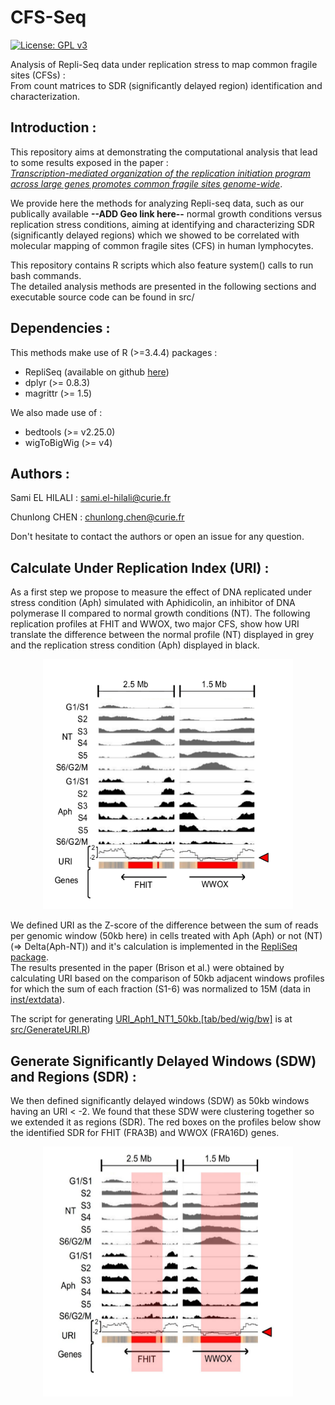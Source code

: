 # CFS-Seq  
[![License: GPL v3](https://img.shields.io/badge/License-GPLv3-blue.svg)](https://www.gnu.org/licenses/gpl-3.0)

Analysis of Repli-Seq data under replication stress to map common fragile sites (CFSs) :   
From count matrices to SDR (significantly delayed region) identification and characterization.

## Introduction :
 
This repository aims at demonstrating the computational analysis that lead to some results exposed in the paper :  
[*Transcription-mediated organization of the replication initiation program across large genes promotes common fragile sites genome-wide*]( https://doi.org/10.1101/714717 ).  
 
We provide here the methods for analyzing Repli-seq data, such as our publically available **--ADD Geo link here--** normal growth conditions versus replication stress conditions, aiming at identifying and characterizing SDR (significantly delayed regions) which we showed to be correlated with molecular mapping of common fragile sites (CFS) in human lymphocytes.  

This repository contains R scripts which also feature system() calls to run bash commands.  
The detailed analysis methods are presented in the following sections and executable source code can be found in src/  

## Dependencies :

This methods make use of  R (>=3.4.4) packages :  
* RepliSeq (available on github [here](https://github.com/CL-CHEN-Lab/RepliSeq))
* dplyr (>= 0.8.3) 
* magrittr (>= 1.5)

We also made use of :  
* bedtools (>= v2.25.0)
* wigToBigWig (>= v4)

## Authors : 

Sami EL HILALI : sami.el-hilali@curie.fr  

Chunlong CHEN : chunlong.chen@curie.fr

Don't hesitate to contact the authors or open an issue for any question.

## Calculate Under Replication Index (URI) :

As a first step we propose to measure the effect of DNA replicated under stress condition (Aph) simulated with Aphidicolin, an inhibitor of DNA polymerase II compared to normal growth conditions (NT). The following replication profiles at FHIT and WWOX, two major CFS, show how URI translate the difference between the normal profile (NT) displayed in grey and the replication stress condition (Aph) displayed in black.

<p align="center">
<img src="inst/img/FHIT_WWOX_replication_profiles.png" width="400" height="400">
 </p>
 
 We defined URI as the Z-score of the difference between the sum of reads per genomic window (50kb here) in cells treated with Aph (Aph) or not (NT) (=> Delta(Aph-NT)) and it's calculation is implemented in the [RepliSeq package](https://github.com/CL-CHEN-Lab/RepliSeq).  
The results presented in the paper (Brison et al.) were obtained by calculating URI based on the comparison of 50kb adjacent windows profiles for which the sum of each fraction (S1-6) was normalized to 15M (data in [inst/extdata](https://github.com/CL-CHEN-Lab/CFS-Seq/tree/master/inst/extdata)).  

The script for generating [URI_Aph1_NT1_50kb.[tab/bed/wig/bw]](https://github.com/CL-CHEN-Lab/CFS-Seq/tree/master/inst/outputs) is at [src/GenerateURI.R](https://github.com/CL-CHEN-Lab/CFS-Seq/tree/master/src/GenerateURI.R))
 

## Generate Significantly Delayed Windows (SDW) and Regions (SDR) :

We then defined significantly delayed windows (SDW) as 50kb windows having an URI < -2. We found that these SDW were clustering together so we extended it as regions (SDR). The red boxes on the profiles below show the identified SDR for FHIT (FRA3B) and WWOX (FRA16D) genes.


<p align="center">
<img src="inst/img/FHIT_WWOX_replication_profiles_SDR.png" width="400" height="400">
 </p>

 
 
